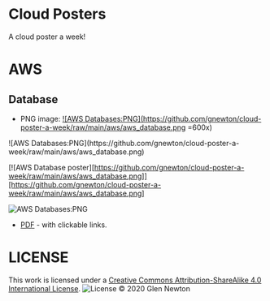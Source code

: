 # Cloud Posters

A cloud poster a week! 


# AWS
## Database
* PNG image: <a href="https://github.com/gnewton/cloud-poster-a-week/raw/main/aws/aws_database.png">
![AWS Databases:PNG](https://github.com/gnewton/cloud-poster-a-week/raw/main/aws/aws_database.png =600x)
</a>
![AWS Databases:PNG](https://github.com/gnewton/cloud-poster-a-week/raw/main/aws/aws_database.png)

[![AWS Database poster][https://github.com/gnewton/cloud-poster-a-week/raw/main/aws/aws_database.png]][https://github.com/gnewton/cloud-poster-a-week/raw/main/aws/aws_database.png]

![AWS Databases:PNG](https://github.com/gnewton/cloud-poster-a-week/raw/main/aws/aws_database.png)

* <a href="https://github.com/gnewton/cloud-poster-a-week/raw/main/aws/aws_database.pdf">PDF</a> - with clickable links.


# LICENSE
This work is licensed under a <a rel="license" href="https://creativecommons.org/licenses/by-sa/4.0/legalcode">Creative Commons Attribution-ShareAlike 4.0 International License</a>.
![License](https://licensebuttons.net/l/by-sa/4.0/88x31.png)
&copy; 2020 Glen Newton
